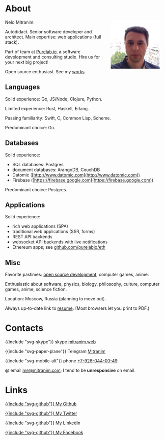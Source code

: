 # About

<div style="float: right; margin-left: 1rem; margin-bottom: 1rem;">
  <img src="images/face-square.jpg" alt="portrait" style="display: block; width: 10rem; height: 10rem;">
</div>

Nelo Mitranim

Autodidact. Senior software developer and architect. Main expertise: web applications (full stack).

Part of team at [Purelab.io](https://purelab.io), a software development and consulting studio. Hire us for your next big project!

Open source enthusiast. See my [works](/works).

## Languages

Solid experience: Go, JS/Node, Clojure, Python.

Limited experience: Rust, Haskell, Erlang.

Passing familiarity: Swift, C, Common Lisp, Scheme.

Predominant choice: Go.

## Databases

Solid experience:

  * SQL databases: Postgres
  * document databases: ArangoDB, CouchDB
  * Datomic ([http://www.datomic.com](http://www.datomic.com))
  * Firebase ([https://firebase.google.com](https://firebase.google.com))

Predominant choice: Postgres.

## Applications

Solid experience:

  * rich web applications (SPA)
  * traditional web applications (SSR, forms)
  * REST API backends
  * websocket API backends with live notifications
  * Ethereum apps; see [github.com/purelabio/eth](https://github.com/purelabio/eth)

## Misc

Favorite pastimes: [open source development](/works), computer games, anime.

Enthusiastic about software, physics, biology, philosophy, culture, computer games, anime, science fiction.

Location: Moscow, Russia (planning to move out).

Always up-to-date link to [resume](/resume). (Most browsers let you print to PDF.)

# Contacts

<span>{{include "svg-skype"}} skype [mitranim.web](skype:mitranim.web?chat)</span>

<span>{{include "svg-paper-plane"}} Telegram [Mitranim](https://telegram.me/Mitranim)</span>

<span>{{include "svg-mobile-alt"}} phone [+7-926-044-00-49](tel:+7-926-044-00-49)</span>

<span>@ email [me@mitranim.com](mailto:me@mitranim.com)</span>; I tend to be **unresponsive** on email.

# Links

[{{include "svg-github"}} My Github](https://github.com/mitranim)

[{{include "svg-github"}} My Twitter](http://twitter.com/mitranim)

[{{include "svg-github"}} My LinkedIn](http://linkedin.com/in/mitranim)

[{{include "svg-github"}} My Facebook](http://facebook.com/mitranim)
